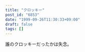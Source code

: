 ```yaml
---
title: "クロッキー"
post_id: "6853"
date: "1999-09-26T11:30:33+09:00"
draft: false
tags: []
---
```



誰のクロッキーだったかは失念。
